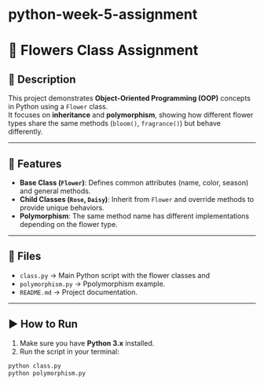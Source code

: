 # python-week-5-assignment
# 🌸 Flowers Class Assignment

## 📌 Description
This project demonstrates **Object-Oriented Programming (OOP)** concepts in Python using a `Flower` class.  
It focuses on **inheritance** and **polymorphism**, showing how different flower types share the same methods (`bloom()`, `fragrance()`) but behave differently.

---

## 🚀 Features
- **Base Class (`Flower`)**: Defines common attributes (name, color, season) and general methods.
- **Child Classes (`Rose`, `Daisy`)**: Inherit from `Flower` and override methods to provide unique behaviors.
- **Polymorphism**: The same method name has different implementations depending on the flower type.

---

## 📂 Files
- `class.py` → Main Python script with the flower classes and
-  `polymorphism.py` → Ppolymorphism example.
- `README.md` → Project documentation.

---

## ▶️ How to Run
1. Make sure you have **Python 3.x** installed.  
2. Run the script in your terminal:

```bash
python class.py
python polymorphism.py
```
